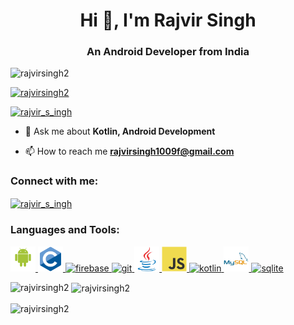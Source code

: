 <h1 align="center">Hi 👋, I'm Rajvir Singh</h1>
<h3 align="center">An Android Developer from India</h3>

<p align="left"> <img src="https://komarev.com/ghpvc/?username=rajvirsingh2&label=Profile%20views&color=0e75b6&style=flat" alt="rajvirsingh2" /> </p>

<p align="left"> <a href="https://github.com/ryo-ma/github-profile-trophy"><img src="https://github-profile-trophy.vercel.app/?username=rajvirsingh2" alt="rajvirsingh2" /></a> </p>

<p align="left"> <a href="https://twitter.com/rajvir_s_ingh" target="blank"><img src="https://img.shields.io/twitter/follow/rajvir_s_ingh?logo=twitter&style=for-the-badge" alt="rajvir_s_ingh" /></a> </p>

- 💬 Ask me about **Kotlin, Android Development**

- 📫 How to reach me **rajvirsingh1009f@gmail.com**

<h3 align="left">Connect with me:</h3>
<p align="left">
<a href="https://twitter.com/rajvir_s_ingh" target="blank"><img align="center" src="https://raw.githubusercontent.com/rahuldkjain/github-profile-readme-generator/master/src/images/icons/Social/twitter.svg" alt="rajvir_s_ingh" height="30" width="40" /></a>
</p>

<h3 align="left">Languages and Tools:</h3>
<p align="left"> <a href="https://developer.android.com" target="_blank" rel="noreferrer"> <img src="https://raw.githubusercontent.com/devicons/devicon/master/icons/android/android-original-wordmark.svg" alt="android" width="40" height="40"/> </a> <a href="https://www.cprogramming.com/" target="_blank" rel="noreferrer"> <img src="https://raw.githubusercontent.com/devicons/devicon/master/icons/c/c-original.svg" alt="c" width="40" height="40"/> </a> <a href="https://firebase.google.com/" target="_blank" rel="noreferrer"> <img src="https://www.vectorlogo.zone/logos/firebase/firebase-icon.svg" alt="firebase" width="40" height="40"/> </a> <a href="https://git-scm.com/" target="_blank" rel="noreferrer"> <img src="https://www.vectorlogo.zone/logos/git-scm/git-scm-icon.svg" alt="git" width="40" height="40"/> </a> <a href="https://www.java.com" target="_blank" rel="noreferrer"> <img src="https://raw.githubusercontent.com/devicons/devicon/master/icons/java/java-original.svg" alt="java" width="40" height="40"/> </a> <a href="https://developer.mozilla.org/en-US/docs/Web/JavaScript" target="_blank" rel="noreferrer"> <img src="https://raw.githubusercontent.com/devicons/devicon/master/icons/javascript/javascript-original.svg" alt="javascript" width="40" height="40"/> </a> <a href="https://kotlinlang.org" target="_blank" rel="noreferrer"> <img src="https://www.vectorlogo.zone/logos/kotlinlang/kotlinlang-icon.svg" alt="kotlin" width="40" height="40"/> </a> <a href="https://www.mysql.com/" target="_blank" rel="noreferrer"> <img src="https://raw.githubusercontent.com/devicons/devicon/master/icons/mysql/mysql-original-wordmark.svg" alt="mysql" width="40" height="40"/> </a> <a href="https://www.sqlite.org/" target="_blank" rel="noreferrer"> <img src="https://www.vectorlogo.zone/logos/sqlite/sqlite-icon.svg" alt="sqlite" width="40" height="40"/> </a> </p>

<p><img align="left" src="https://github-readme-stats.vercel.app/api/top-langs?username=rajvirsingh2&show_icons=true&locale=en&layout=compact" alt="rajvirsingh2" /></p>

<p>&nbsp;<img align="center" src="https://github-readme-stats.vercel.app/api?username=rajvirsingh2&show_icons=true&locale=en" alt="rajvirsingh2" /></p>

<p><img align="center" src="https://github-readme-streak-stats.herokuapp.com/?user=rajvirsingh2&" alt="rajvirsingh2" /></p>
